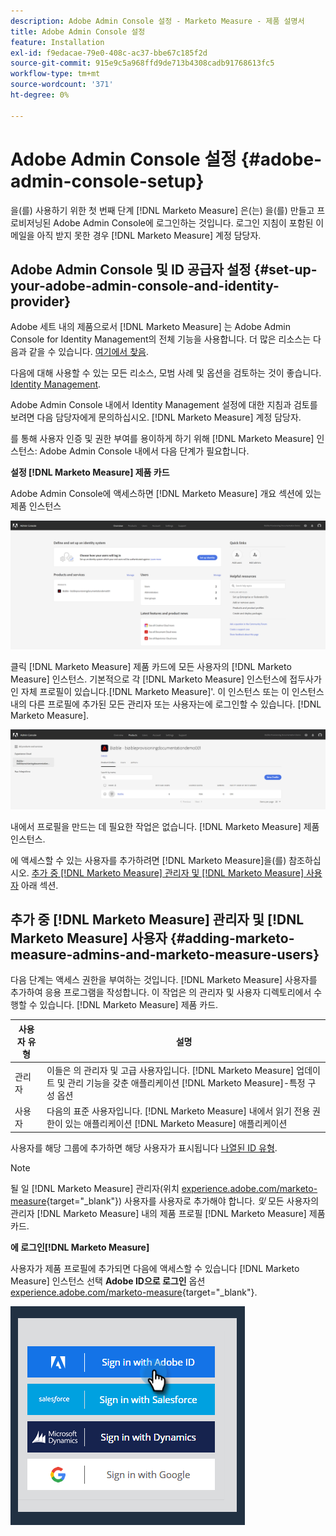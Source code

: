 ```yaml
---
description: Adobe Admin Console 설정 - Marketo Measure - 제품 설명서
title: Adobe Admin Console 설정
feature: Installation
exl-id: f9edacae-79e0-408c-ac37-bbe67c185f2d
source-git-commit: 915e9c5a968ffd9de713b4308cadb91768613fc5
workflow-type: tm+mt
source-wordcount: '371'
ht-degree: 0%

---
```


# Adobe Admin Console 설정 {#adobe-admin-console-setup}

을(를) 사용하기 위한 첫 번째 단계 [!DNL Marketo Measure] 은(는) 을(를) 만들고 프로비저닝된 Adobe Admin Console에 로그인하는 것입니다. 로그인 지침이 포함된 이메일을 아직 받지 못한 경우 [!DNL Marketo Measure] 계정 담당자.

## Adobe Admin Console 및 ID 공급자 설정 {#set-up-your-adobe-admin-console-and-identity-provider}

Adobe 세트 내의 제품으로서 [!DNL Marketo Measure] 는 Adobe Admin Console for Identity Management의 전체 기능을 사용합니다. 더 많은 리소스는 다음과 같을 수 있습니다. [여기에서 찾음](https://helpx.adobe.com/enterprise/using/admin-console.html).

다음에 대해 사용할 수 있는 모든 리소스, 모범 사례 및 옵션을 검토하는 것이 좋습니다. [Identity Management](https://helpx.adobe.com/enterprise/using/set-up-identity.html).

Adobe Admin Console 내에서 Identity Management 설정에 대한 지침과 검토를 보려면 다음 담당자에게 문의하십시오. [!DNL Marketo Measure] 계정 담당자.

를 통해 사용자 인증 및 권한 부여를 용이하게 하기 위해 [!DNL Marketo Measure] 인스턴스: Adobe Admin Console 내에서 다음 단계가 필요합니다.

**설정 [!DNL Marketo Measure] 제품 카드**

Adobe Admin Console에 액세스하면 [!DNL Marketo Measure] 개요 섹션에 있는 제품 인스턴스

![](assets/adobe-admin-console-setup-1.png)

클릭 [!DNL Marketo Measure] 제품 카드에 모든 사용자의 [!DNL Marketo Measure] 인스턴스. 기본적으로 각 [!DNL Marketo Measure] 인스턴스에 접두사가 인 자체 프로필이 있습니다.[!DNL Marketo Measure]&#39;. 이 인스턴스 또는 이 인스턴스 내의 다른 프로필에 추가된 모든 관리자 또는 사용자는에 로그인할 수 있습니다. [!DNL Marketo Measure].

![](assets/adobe-admin-console-setup-2.png)

내에서 프로필을 만드는 데 필요한 작업은 없습니다. [!DNL Marketo Measure] 제품 인스턴스.

에 액세스할 수 있는 사용자를 추가하려면 [!DNL Marketo Measure]을(를) 참조하십시오. [추가 중 [!DNL Marketo Measure] 관리자 및 [!DNL Marketo Measure] 사용자](#adding-marketo-measure-admins-and-marketo-measure-users) 아래 섹션.

## 추가 중 [!DNL Marketo Measure] 관리자 및 [!DNL Marketo Measure] 사용자 {#adding-marketo-measure-admins-and-marketo-measure-users}

다음 단계는 액세스 권한을 부여하는 것입니다. [!DNL Marketo Measure] 사용자를 추가하여 응용 프로그램을 작성합니다. 이 작업은 의 관리자 및 사용자 디렉토리에서 수행할 수 있습니다. [!DNL Marketo Measure] 제품 카드.

| 사용자 유형 | 설명 |
|---|---|
| 관리자 | 이들은 의 관리자 및 고급 사용자입니다. [!DNL Marketo Measure] 업데이트 및 관리 기능을 갖춘 애플리케이션 [!DNL Marketo Measure]-특정 구성 옵션 |
| 사용자 | 다음의 표준 사용자입니다. [!DNL Marketo Measure] 내에서 읽기 전용 권한이 있는 애플리케이션 [!DNL Marketo Measure] 애플리케이션 |

사용자를 해당 그룹에 추가하면 해당 사용자가 표시됩니다 [나열된 ID 유형](https://helpx.adobe.com/enterprise/using/set-up-identity.html).

>[!NOTE]
>
>될 일 [!DNL Marketo Measure] 관리자(위치 [experience.adobe.com/marketo-measure](https://experience.adobe.com/marketo-measure){target="_blank"}) 사용자를 사용자로 추가해야 합니다. _및_ 모든 사용자의 관리자 [!DNL Marketo Measure] 내의 제품 프로필 [!DNL Marketo Measure] 제품 카드.

**에 로그인[!DNL Marketo Measure]**

사용자가 제품 프로필에 추가되면 다음에 액세스할 수 있습니다 [!DNL Marketo Measure] 인스턴스 선택 **Adobe ID으로 로그인** 옵션 [experience.adobe.com/marketo-measure](https://experience.adobe.com/marketo-measure){target="_blank"}.

![](assets/adobe-admin-console-setup-3.png)
